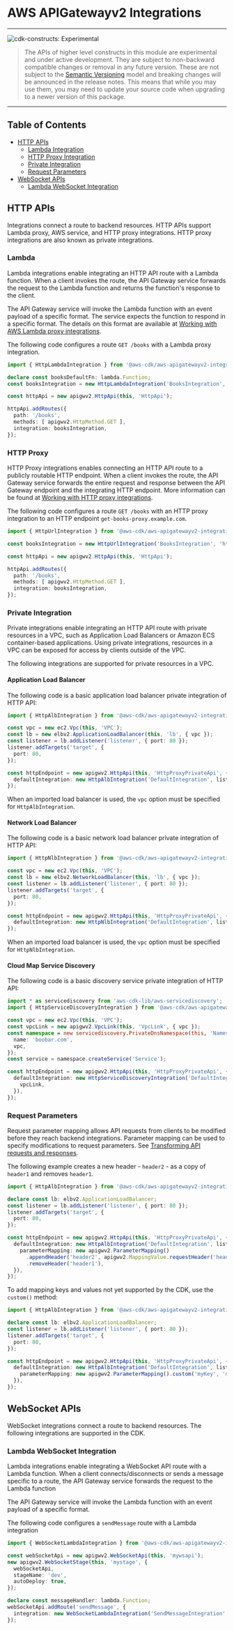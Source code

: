 # AWS APIGatewayv2 Integrations
<!--BEGIN STABILITY BANNER-->

---

![cdk-constructs: Experimental](https://img.shields.io/badge/cdk--constructs-experimental-important.svg?style=for-the-badge)

> The APIs of higher level constructs in this module are experimental and under active development.
> They are subject to non-backward compatible changes or removal in any future version. These are
> not subject to the [Semantic Versioning](https://semver.org/) model and breaking changes will be
> announced in the release notes. This means that while you may use them, you may need to update
> your source code when upgrading to a newer version of this package.

---

<!--END STABILITY BANNER-->

## Table of Contents

- [HTTP APIs](#http-apis)
  - [Lambda Integration](#lambda)
  - [HTTP Proxy Integration](#http-proxy)
  - [Private Integration](#private-integration)
  - [Request Parameters](#request-parameters)
- [WebSocket APIs](#websocket-apis)
  - [Lambda WebSocket Integration](#lambda-websocket-integration)

## HTTP APIs

Integrations connect a route to backend resources. HTTP APIs support Lambda proxy, AWS service, and HTTP proxy integrations. HTTP proxy integrations are also known as private integrations.

### Lambda

Lambda integrations enable integrating an HTTP API route with a Lambda function. When a client invokes the route, the
API Gateway service forwards the request to the Lambda function and returns the function's response to the client.

The API Gateway service will invoke the Lambda function with an event payload of a specific format. The service expects
the function to respond in a specific format. The details on this format are available at [Working with AWS Lambda
proxy integrations](https://docs.aws.amazon.com/apigateway/latest/developerguide/http-api-develop-integrations-lambda.html).

The following code configures a route `GET /books` with a Lambda proxy integration.

```ts
import { HttpLambdaIntegration } from '@aws-cdk/aws-apigatewayv2-integrations-alpha';

declare const booksDefaultFn: lambda.Function;
const booksIntegration = new HttpLambdaIntegration('BooksIntegration', booksDefaultFn);

const httpApi = new apigwv2.HttpApi(this, 'HttpApi');

httpApi.addRoutes({
  path: '/books',
  methods: [ apigwv2.HttpMethod.GET ],
  integration: booksIntegration,
});
```

### HTTP Proxy

HTTP Proxy integrations enables connecting an HTTP API route to a publicly routable HTTP endpoint. When a client
invokes the route, the API Gateway service forwards the entire request and response between the API Gateway endpoint
and the integrating HTTP endpoint. More information can be found at [Working with HTTP proxy
integrations](https://docs.aws.amazon.com/apigateway/latest/developerguide/http-api-develop-integrations-http.html).

The following code configures a route `GET /books` with an HTTP proxy integration to an HTTP endpoint
`get-books-proxy.example.com`.

```ts
import { HttpUrlIntegration } from '@aws-cdk/aws-apigatewayv2-integrations-alpha';

const booksIntegration = new HttpUrlIntegration('BooksIntegration', 'https://get-books-proxy.example.com');

const httpApi = new apigwv2.HttpApi(this, 'HttpApi');

httpApi.addRoutes({
  path: '/books',
  methods: [ apigwv2.HttpMethod.GET ],
  integration: booksIntegration,
});
```

### Private Integration

Private integrations enable integrating an HTTP API route with private resources in a VPC, such as Application Load Balancers or
Amazon ECS container-based applications.  Using private integrations, resources in a VPC can be exposed for access by
clients outside of the VPC.

The following integrations are supported for private resources in a VPC.

#### Application Load Balancer

The following code is a basic application load balancer private integration of HTTP API:

```ts
import { HttpAlbIntegration } from '@aws-cdk/aws-apigatewayv2-integrations-alpha';

const vpc = new ec2.Vpc(this, 'VPC');
const lb = new elbv2.ApplicationLoadBalancer(this, 'lb', { vpc });
const listener = lb.addListener('listener', { port: 80 });
listener.addTargets('target', {
  port: 80,
});

const httpEndpoint = new apigwv2.HttpApi(this, 'HttpProxyPrivateApi', {
  defaultIntegration: new HttpAlbIntegration('DefaultIntegration', listener),
});
```

When an imported load balancer is used, the `vpc` option must be specified for `HttpAlbIntegration`.

#### Network Load Balancer

The following code is a basic network load balancer private integration of HTTP API:

```ts
import { HttpNlbIntegration } from '@aws-cdk/aws-apigatewayv2-integrations-alpha';

const vpc = new ec2.Vpc(this, 'VPC');
const lb = new elbv2.NetworkLoadBalancer(this, 'lb', { vpc });
const listener = lb.addListener('listener', { port: 80 });
listener.addTargets('target', {
  port: 80,
});

const httpEndpoint = new apigwv2.HttpApi(this, 'HttpProxyPrivateApi', {
  defaultIntegration: new HttpNlbIntegration('DefaultIntegration', listener),
});
```

When an imported load balancer is used, the `vpc` option must be specified for `HttpNlbIntegration`.

#### Cloud Map Service Discovery

The following code is a basic discovery service private integration of HTTP API:

```ts
import * as servicediscovery from 'aws-cdk-lib/aws-servicediscovery';
import { HttpServiceDiscoveryIntegration } from '@aws-cdk/aws-apigatewayv2-integrations-alpha';

const vpc = new ec2.Vpc(this, 'VPC');
const vpcLink = new apigwv2.VpcLink(this, 'VpcLink', { vpc });
const namespace = new servicediscovery.PrivateDnsNamespace(this, 'Namespace', {
  name: 'boobar.com',
  vpc,
});
const service = namespace.createService('Service');

const httpEndpoint = new apigwv2.HttpApi(this, 'HttpProxyPrivateApi', {
  defaultIntegration: new HttpServiceDiscoveryIntegration('DefaultIntegration', service, {
    vpcLink,
  }),
});
```

### Request Parameters

Request parameter mapping allows API requests from clients to be modified before they reach backend integrations.
Parameter mapping can be used to specify modifications to request parameters. See [Transforming API requests and
responses](https://docs.aws.amazon.com/apigateway/latest/developerguide/http-api-parameter-mapping.html).

The following example creates a new header - `header2` - as a copy of `header1` and removes `header1`.

```ts
import { HttpAlbIntegration } from '@aws-cdk/aws-apigatewayv2-integrations-alpha';

declare const lb: elbv2.ApplicationLoadBalancer;
const listener = lb.addListener('listener', { port: 80 });
listener.addTargets('target', {
  port: 80,
});

const httpEndpoint = new apigwv2.HttpApi(this, 'HttpProxyPrivateApi', {
  defaultIntegration: new HttpAlbIntegration('DefaultIntegration', listener, {
    parameterMapping: new apigwv2.ParameterMapping()
      .appendHeader('header2', apigwv2.MappingValue.requestHeader('header1'))
      .removeHeader('header1'),
  }),
});
```

To add mapping keys and values not yet supported by the CDK, use the `custom()` method:

```ts
import { HttpAlbIntegration } from '@aws-cdk/aws-apigatewayv2-integrations-alpha';

declare const lb: elbv2.ApplicationLoadBalancer;
const listener = lb.addListener('listener', { port: 80 });
listener.addTargets('target', {
  port: 80,
});

const httpEndpoint = new apigwv2.HttpApi(this, 'HttpProxyPrivateApi', {
  defaultIntegration: new HttpAlbIntegration('DefaultIntegration', listener, {
    parameterMapping: new apigwv2.ParameterMapping().custom('myKey', 'myValue'),
  }),
});
```


## WebSocket APIs

WebSocket integrations connect a route to backend resources. The following integrations are supported in the CDK.

### Lambda WebSocket Integration

Lambda integrations enable integrating a WebSocket API route with a Lambda function. When a client connects/disconnects
or sends a message specific to a route, the API Gateway service forwards the request to the Lambda function

The API Gateway service will invoke the Lambda function with an event payload of a specific format.

The following code configures a `sendMessage` route with a Lambda integration

```ts
import { WebSocketLambdaIntegration } from '@aws-cdk/aws-apigatewayv2-integrations-alpha';

const webSocketApi = new apigwv2.WebSocketApi(this, 'mywsapi');
new apigwv2.WebSocketStage(this, 'mystage', {
  webSocketApi,
  stageName: 'dev',
  autoDeploy: true,
});

declare const messageHandler: lambda.Function;
webSocketApi.addRoute('sendMessage', {
  integration: new WebSocketLambdaIntegration('SendMessageIntegration', messageHandler),
});
```

